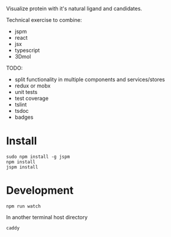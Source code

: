 Visualize protein with it's natural ligand and candidates.

Technical exercise to combine:

* jspm
* react
* jsx
* typescript
* 3Dmol

TODO:

* split functionality in multiple components and services/stores
* redux or mobx
* unit tests
* test coverage
* tslint
* tsdoc
* badges

# Install

```
sudo npm install -g jspm
npm install
jspm install
```

# Development

```
npm run watch
```
In another terminal host directory
```
caddy
```

